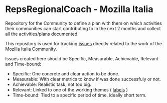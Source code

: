 # RepsRegionalCoach - Mozilla Italia
Repository for the Community to define a plan with them on which activities their communities can start contributing to in the next 2 months and collect all the  activities/plans documented.

This repository is used for tracking [issues](https://github.com/edovio/RepsRegionalCoach_MozillaItalia/issues) directly related to the work of the Mozilla Italia Community.

Issues created here should be Specific, Measurable, Achievable, Relevant and Time-bound:

 * Specific: One concrete and clear action to be done.
 * Measurable: With clear metrics to know if was done successfuly or not.
 * Achievable: Realistic task, not too big.
 * Relevant: Linked to one of the working themes ( [labels]() )
 * Time-bound: Tied to a specific period of time, ideally short term.


